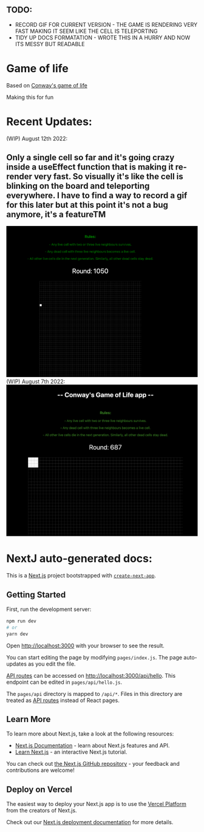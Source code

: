 ## TODO:

- RECORD GIF FOR CURRENT VERSION - THE GAME IS RENDERING VERY FAST MAKING IT SEEM LIKE THE CELL IS TELEPORTING
- TIDY UP DOCS FORMATATION - WROTE THIS IN A HURRY AND NOW ITS MESSY BUT READABLE

# Game of life

Based on [Conway's game of life](https://en.wikipedia.org/wiki/Conway%27s_Game_of_Life)

Making this for fun

# Recent Updates:

(WIP) August 12th 2022:

## Only a single cell so far and it's going crazy inside a useEffect function that is making it re-render very fast. So visually it's like the cell is blinking on the board and teleporting everywhere. I have to find a way to record a gif for this later but at this point it's not a bug anymore, it's a featureTM

![](V1.1.2.png)
(WIP) August 7th 2022:
![img](20220807184512.png)

# NextJ auto-generated docs:

This is a [Next.js](https://nextjs.org/) project bootstrapped with [`create-next-app`](https://github.com/vercel/next.js/tree/canary/packages/create-next-app).

## Getting Started

First, run the development server:

```bash
npm run dev
# or
yarn dev
```

Open [http://localhost:3000](http://localhost:3000) with your browser to see the result.

You can start editing the page by modifying `pages/index.js`. The page auto-updates as you edit the file.

[API routes](https://nextjs.org/docs/api-routes/introduction) can be accessed on [http://localhost:3000/api/hello](http://localhost:3000/api/hello). This endpoint can be edited in `pages/api/hello.js`.

The `pages/api` directory is mapped to `/api/*`. Files in this directory are treated as [API routes](https://nextjs.org/docs/api-routes/introduction) instead of React pages.

## Learn More

To learn more about Next.js, take a look at the following resources:

- [Next.js Documentation](https://nextjs.org/docs) - learn about Next.js features and API.
- [Learn Next.js](https://nextjs.org/learn) - an interactive Next.js tutorial.

You can check out [the Next.js GitHub repository](https://github.com/vercel/next.js/) - your feedback and contributions are welcome!

## Deploy on Vercel

The easiest way to deploy your Next.js app is to use the [Vercel Platform](https://vercel.com/new?utm_medium=default-template&filter=next.js&utm_source=create-next-app&utm_campaign=create-next-app-readme) from the creators of Next.js.

Check out our [Next.js deployment documentation](https://nextjs.org/docs/deployment) for more details.
